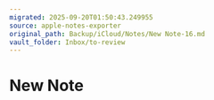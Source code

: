 ```yaml
---
migrated: 2025-09-20T01:50:43.249955
source: apple-notes-exporter
original_path: Backup/iCloud/Notes/New Note-16.md
vault_folder: Inbox/to-review
---
```

# New Note

